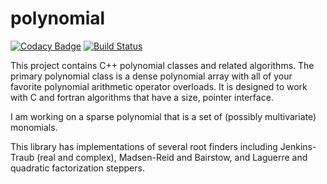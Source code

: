 # polynomial

[![Codacy Badge](https://api.codacy.com/project/badge/Grade/7f6bcfc8326a4dde8ff0d56069e94ed3)](https://app.codacy.com/app/emsr/polynomial?utm_source=github.com&utm_medium=referral&utm_content=emsr/polynomial&utm_campaign=Badge_Grade_Dashboard)
[![Build Status](https://travis-ci.org/emsr/polynomial.svg?branch=master)](https://travis-ci.org/emsr/polynomial)

This project contains C++ polynomial classes and related algorithms.
The primary polynomial class is a dense polynomial array with all of your favorite
polynomial arithmetic operator overloads.
It is designed to work with C and fortran algorithms that have a size, pointer interface.

I am working on a sparse polynomial that is a set of (possibly multivariate) monomials.

This library has implementations of several root finders including Jenkins-Traub (real and complex), Madsen-Reid and Bairstow, and Laguerre and quadratic factorization steppers.
